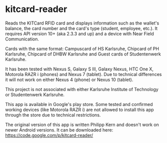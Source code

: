 kitcard-reader
==============

Reads the KITCard RFID card and displays information such as the wallet's balance, the card number and the card's type (student, employee, etc.). It requires API version 10+ (aka 2.3.3 and up) and a device with Near Field Communication.

Cards with the same format: Campuscard of HS Karlsruhe, Chipcard of PH Karlsruhe, Chipcard of DHBW Karlsruhe and Guest cards of Studentenwerk Karlsruhe.

It has been tested with Nexus S, Galaxy S III, Galaxy Nexus, HTC One X, Motorola RAZR i (phones) and Nexus 7 (tablet). Due to technical differences it will not work on either Nexus 4 (phone) or Nexus 10 (tablet).

This project is not associated with either Karlsruhe Institute of Technology or Studentenwerk Karlsruhe.

This app is available in Google's play store. Some tested and confirmed working devices (like Motorola RAZR i) are not allowed to install this app through the store due to technical restrictions.

The original version of this app is written Philipp Kern and doesn't work on newer Android versions. It can be downloaded here: https://code.google.com/p/kitcard-reader/
